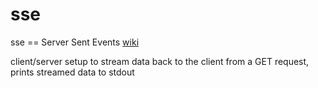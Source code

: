 # sse

sse == Server Sent Events
[wiki](https://en.wikipedia.org/wiki/Server-sent_events)

client/server setup to stream data back to the client from a GET request, prints streamed data to stdout
